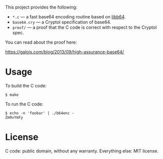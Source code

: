 This project provides the following:

* `*.c` — a fast base64 encoding routine based on [libb64](http://libb64.sourceforge.net/).
* `base64.cry` — a Cryptol specification of base64.
* `proof/` — a proof that the C code is correct with respect to the Cryptol spec.

You can read about the proof here:

https://galois.com/blog/2013/09/high-assurance-base64/

# Usage

To build the C code:

    $ make

To run the C code:

    $ echo -n 'foobar' | ./b64enc -
    Zm9vYmFy

# License

C code: public domain, without any warranty.
Everything else: MIT license.
